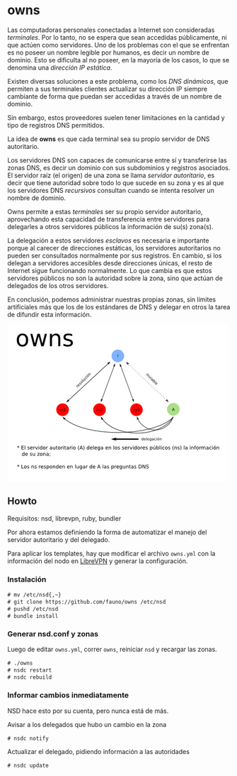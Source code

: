 # owns

Las computadoras personales conectadas a Internet son consideradas
_terminales_.  Por lo tanto, no se espera que sean accedidas
públicamente, ni que actúen como servidores.  Uno de los problemas con
el que se enfrentan es no poseer un nombre legible por humanos, es decir
un nombre de dominio.  Esto se dificulta al no poseer, en la mayoría de
los casos, lo que se denomina una _dirección IP estática_.

Existen diversas soluciones a este problema, como los _DNS dinámicos_,
que permiten a sus terminales clientes actualizar su dirección IP
siempre cambiante de forma que puedan ser accedidas a través de un
nombre de dominio.

Sin embargo, estos proveedores suelen tener limitaciones en la cantidad
y tipo de registros DNS permitidos.

La idea de **owns** es que cada terminal sea su propio servidor de DNS
autoritario.


Los servidores DNS son capaces de comunicarse entre sí y transferirse
las zonas DNS, es decir un dominio con sus subdominios y registros
asociados.  El servidor raíz (el origen) de una zona se llama _servidor
autoritario_, es decir que tiene autoridad sobre todo lo que sucede en
su zona y es al que los servidores DNS _recursivos_ consultan cuando se
intenta resolver un nombre de dominio.

Owns permite a estas _terminales_ ser su propio servidor autoritario,
aprovechando esta capacidad de transferencia entre servidores para
delegarles a otros servidores públicos la información de su(s) zona(s).

La delegación a estos servidores _esclavos_ es necesaria e importante
porque al carecer de direcciones estáticas, los servidores autoritarios
no pueden ser consultados normalmente por sus registros.  En cambio, si
los delegan a servidores accesibles desde direcciones únicas, el resto
de Internet sigue funcionando normalmente.  Lo que cambia es que estos
servidores públicos no son la autoridad sobre la zona, sino que actúan
de delegados de los otros servidores.

En conclusión, podemos administrar nuestras propias zonas, sin límites
artificiales más que los de los estándares de DNS y delegar en otros la
tarea de difundir esta información.

![Gráfico](owns.png)


## Howto

Requisitos: nsd, librevpn, ruby, bundler

Por ahora estamos definiendo la forma de automatizar el manejo del
servidor autoritario y del delegado.

Para aplicar los templates, hay que modificar el archivo `owns.yml`
con la información del nodo en [LibreVPN](http://librevpn.org.ar) y
generar la configuración.

### Instalación

    # mv /etc/nsd{,~}
    # git clone https://github.com/fauno/owns /etc/nsd
    # pushd /etc/nsd
    # bundle install

### Generar nsd.conf y zonas

Luego de editar `owns.yml`, correr `owns`, reiniciar `nsd` y recargar
las zonas.

    # ./owns
    # nsdc restart
    # nsdc rebuild

### Informar cambios inmediatamente

NSD hace esto por su cuenta, pero nunca está de más.

Avisar a los delegados que hubo un cambio en la zona

    # nsdc notify

Actualizar el delegado, pidiendo información a las autoridades

    # nsdc update
